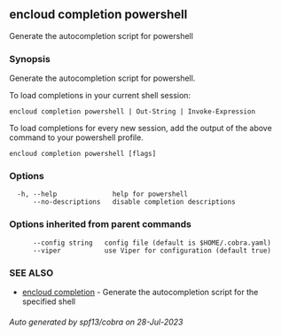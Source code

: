 ## encloud completion powershell

Generate the autocompletion script for powershell

### Synopsis

Generate the autocompletion script for powershell.

To load completions in your current shell session:

	encloud completion powershell | Out-String | Invoke-Expression

To load completions for every new session, add the output of the above command
to your powershell profile.


```
encloud completion powershell [flags]
```

### Options

```
  -h, --help              help for powershell
      --no-descriptions   disable completion descriptions
```

### Options inherited from parent commands

```
      --config string   config file (default is $HOME/.cobra.yaml)
      --viper           use Viper for configuration (default true)
```

### SEE ALSO

* [encloud completion](encloud_completion.md)	 - Generate the autocompletion script for the specified shell

###### Auto generated by spf13/cobra on 28-Jul-2023

